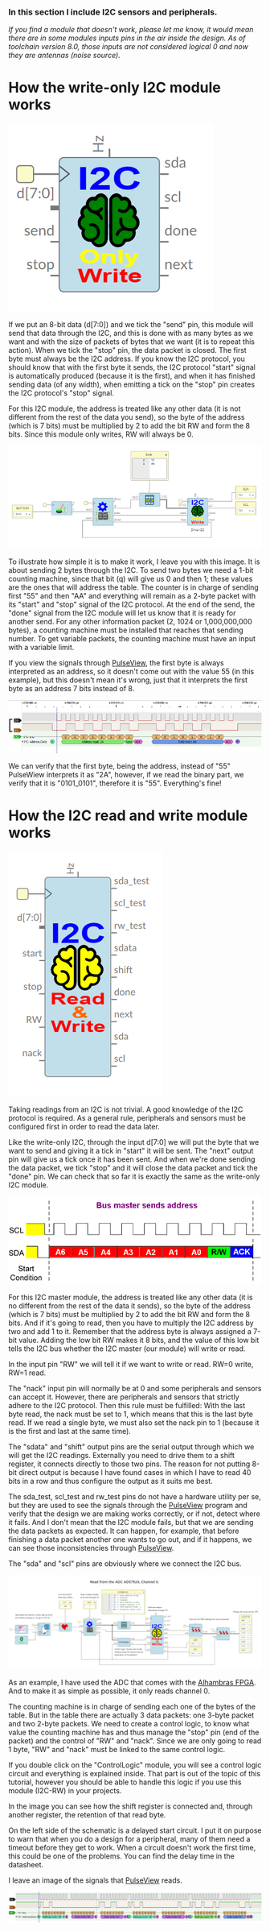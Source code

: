 ### In this section I include I2C sensors and peripherals.

*If you find a module that doesn't work, please let me know, it would mean there are in some modules inputs pins in the air inside the design. As of toolchain version 8.0, those inputs are not considered logical 0 and now they are antennas (noise source).*

# How the write-only I2C module works

![](https://github.com/Democrito/repositorios/blob/master/Sensors/I2C/LCD/img/i2c%20only%20write.PNG)

If we put an 8-bit data (d[7:0]) and we tick the "send" pin, this module will send that data through the I2C, and this is done with as many bytes as we want and with the size of packets of bytes that we want (it is to repeat this action). When we tick the "stop" pin, the data packet is closed. The first byte must always be the I2C address. If you know the I2C protocol, you should know that with the first byte it sends, the I2C protocol "start" signal is automatically produced (because it is the first), and when it has finished sending data (of any width), when emitting a tick on the "stop" pin creates the I2C protocol's "stop" signal.

For this I2C module, the address is treated like any other data (it is not different from the rest of the data you send), so the byte of the address (which is 7 bits) must be multiplied by 2 to add the bit RW and form the 8 bits. Since this module only writes, RW will always be 0.

![](https://github.com/Democrito/repositorios/blob/master/Sensors/I2C/LCD/img/ejemplo%20simple%20i2c.PNG)

To illustrate how simple it is to make it work, I leave you with this image. It is about sending 2 bytes through the I2C. To send two bytes we need a 1-bit counting machine, since that bit (q) will give us 0 and then 1; these values are the ones that will address the table. The counter is in charge of sending first "55" and then "AA" and everything will remain as a 2-byte packet with its "start" and "stop" signal of the I2C protocol. At the end of the send, the "done" signal from the I2C module will let us know that it is ready for another send. For any other information packet (2, 1024 or 1,000,000,000 bytes), a counting machine must be installed that reaches that sending number. To get variable packets, the counting machine must have an input with a variable limit.

If you view the signals through [PulseView](https://sigrok.org/doc/pulseview/0.4.1/manual.html), the first byte is always interpreted as an address, so it doesn't come out with the value 55 (in this example), but this doesn't mean it's wrong, just that it interprets the first byte as an address 7 bits instead of 8.

![](https://github.com/Democrito/repositorios/blob/master/Sensors/I2C/Signals%20i2c%20example.PNG)

We can verify that the first byte, being the address, instead of "55" PulseWiew interprets it as "2A", however, if we read the binary part, we verify that it is "0101_0101", therefore it is "55". Everything's fine!

# How the I2C read and write module works

![](https://github.com/Democrito/repositorios/blob/master/Sensors/I2C/image_I2C_RW_module.PNG)

Taking readings from an I2C is not trivial. A good knowledge of the I2C protocol is required. As a general rule, peripherals and sensors must be configured first in order to read the data later.

Like the write-only I2C, through the input d[7:0] we will put the byte that we want to send and giving it a tick in "start" it will be sent. The "next" output pin will give us a tick once it has been sent. And when we're done sending the data packet, we tick "stop" and it will close the data packet and tick the "done" pin. We can check that so far it is exactly the same as the write-only I2C module.

![](https://github.com/Democrito/I2C_only_write/blob/master/IMG/send_address.PNG)

For this I2C master module, the address is treated like any other data (it is no different from the rest of the data it sends), so the byte of the address (which is 7 bits) must be multiplied by 2 to add the bit RW and form the 8 bits. And if it's going to read, then you have to multiply the I2C address by two and add 1 to it. Remember that the address byte is always assigned a 7-bit value. Adding the low bit RW makes it 8 bits, and the value of this low bit tells the I2C bus whether the I2C master (our module) will write or read.

In the input pin "RW" we will tell it if we want to write or read. RW=0 write, RW=1 read.

The "nack" input pin will normally be at 0 and some peripherals and sensors can accept it. However, there are peripherals and sensors that strictly adhere to the I2C protocol. Then this rule must be fulfilled: With the last byte read, the nack must be set to 1, which means that this is the last byte read. If we read a single byte, we must also set the nack pin to 1 (because it is the first and last at the same time).

The "sdata" and "shift" output pins are the serial output through which we will get the I2C readings. Externally you need to drive them to a shift register, it connects directly to those two pins. The reason for not putting 8-bit direct output is because I have found cases in which I have to read 40 bits in a row and thus configure the output as it suits me best.

The sda_test, scl_test and rw_test pins do not have a hardware utility per se, but they are used to see the signals through the [PulseView](https://sigrok.org/doc/pulseview/0.4.1/manual.html) program and verify that the design we are making works correctly, or if not, detect where it fails. And I don't mean that the I2C module fails, but that we are sending the data packets as expected. It can happen, for example, that before finishing a data packet another one wants to go out, and if it happens, we can see those inconsistencies through [PulseView](https://sigrok.org/doc/pulseview/0.4.1/manual.html).

The "sda" and "scl" pins are obviously where we connect the I2C bus.

![](https://github.com/Democrito/repositorios/blob/master/Sensors/I2C/image_example_I2C_RW_ADC.PNG)

As an example, I have used the ADC that comes with the [Alhambras FPGA](https://alhambrabits.com/alhambra/). And to make it as simple as possible, it only reads channel 0.

The counting machine is in charge of sending each one of the bytes of the table. But in the table there are actually 3 data packets: one 3-byte packet and two 2-byte packets. We need to create a control logic, to know what value the counting machine has and thus manage the "stop" pin (end of the packet) and the control of "RW" and "nack". Since we are only going to read 1 byte, "RW" and "nack" must be linked to the same control logic.

If you double click on the "ControlLogic" module, you will see a control logic circuit and everything is explained inside. That part is out of the topic of this tutorial, however you should be able to handle this logic if you use this module (I2C-RW) in your projects.

In the image you can see how the shift register is connected and, through another register, the retention of that read byte.

On the left side of the schematic is a delayed start circuit. I put it on purpose to warn that when you do a design for a peripheral, many of them need a timeout before they get to work. When a circuit doesn't work the first time, this could be one of the problems. You can find the delay time in the datasheet.

I leave an image of the signals that [PulseView](https://sigrok.org/doc/pulseview/0.4.1/manual.html) reads.

![](https://github.com/Democrito/repositorios/blob/master/Sensors/I2C/ads7924_signals.png)

